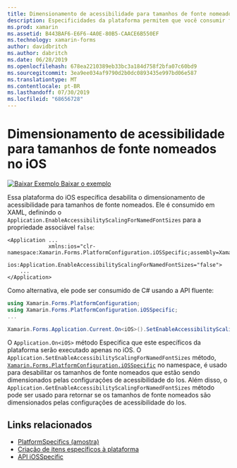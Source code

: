 ```yaml
---
title: Dimensionamento de acessibilidade para tamanhos de fonte nomeados no iOS
description: Especificidades da plataforma permitem que você consumir funcionalidade só está disponível em uma plataforma específica, sem implementar renderizadores personalizados ou efeitos. Este artigo explica como consumir a plataforma do iOS específica que desabilita o dimensionamento de acessibilidade para tamanhos de fonte nomeados.
ms.prod: xamarin
ms.assetid: B443BAF6-E6F6-4A0E-80B5-CAACE6B550EF
ms.technology: xamarin-forms
author: davidbritch
ms.author: dabritch
ms.date: 06/28/2019
ms.openlocfilehash: 678ea2210389eb33bc3a184d758f2bfa07c60bd9
ms.sourcegitcommit: 3ea9ee034af9790d2b0dc0893435e997bd06e587
ms.translationtype: MT
ms.contentlocale: pt-BR
ms.lasthandoff: 07/30/2019
ms.locfileid: "68656728"
---
```

# <a name="accessibility-scaling-for-named-font-sizes-on-ios"></a>Dimensionamento de acessibilidade para tamanhos de fonte nomeados no iOS

[![Baixar Exemplo](~/media/shared/download.png) Baixar o exemplo](https://docs.microsoft.com/samples/xamarin/xamarin-forms-samples/userinterface-platformspecifics)

Essa plataforma do iOS específica desabilita o dimensionamento de acessibilidade para tamanhos de fonte nomeados. Ele é consumido em XAML, definindo o `Application.EnableAccessibilityScalingForNamedFontSizes` para a propriedade associável `false`:

```xaml
<Application ...
             xmlns:ios="clr-namespace:Xamarin.Forms.PlatformConfiguration.iOSSpecific;assembly=Xamarin.Forms.Core"
             ios:Application.EnableAccessibilityScalingForNamedFontSizes="false">
    ...
</Application>
```

Como alternativa, ele pode ser consumido de C# usando a API fluente:

```csharp
using Xamarin.Forms.PlatformConfiguration;
using Xamarin.Forms.PlatformConfiguration.iOSSpecific;
...

Xamarin.Forms.Application.Current.On<iOS>().SetEnableAccessibilityScalingForNamedFontSizes(false);
```

O `Application.On<iOS>` método Especifica que este específicos da plataforma serão executado apenas no iOS. O `Application.SetEnableAccessibilityScalingForNamedFontSizes` método, [`Xamarin.Forms.PlatformConfiguration.iOSSpecific`](xref:Xamarin.Forms.PlatformConfiguration.iOSSpecific) no namespace, é usado para desabilitar os tamanhos de fonte nomeados que estão sendo dimensionados pelas configurações de acessibilidade do Ios. Além disso, o `Application.GetEnableAccessibilityScalingForNamedFontSizes` método pode ser usado para retornar se os tamanhos de fonte nomeados são dimensionados pelas configurações de acessibilidade do Ios.

## <a name="related-links"></a>Links relacionados

- [PlatformSpecifics (amostra)](https://docs.microsoft.com/samples/xamarin/xamarin-forms-samples/userinterface-platformspecifics)
- [Criação de itens específicos à plataforma](~/xamarin-forms/platform/platform-specifics/index.md#creating-platform-specifics)
- [API iOSSpecific](xref:Xamarin.Forms.PlatformConfiguration.iOSSpecific)
